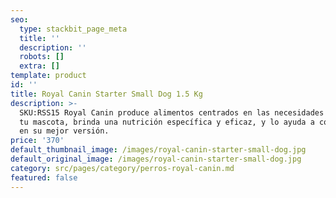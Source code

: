 ```yaml
---
seo:
  type: stackbit_page_meta
  title: ''
  description: ''
  robots: []
  extra: []
template: product
id: ''
title: Royal Canin Starter Small Dog 1.5 Kg
description: >-
  SKU:RSS15 Royal Canin produce alimentos centrados en las necesidades únicas de
  tu mascota, brinda una nutrición específica y eficaz, y lo ayuda a convertirse
  en su mejor versión.
price: '370'
default_thumbnail_image: /images/royal-canin-starter-small-dog.jpg
default_original_image: /images/royal-canin-starter-small-dog.jpg
category: src/pages/category/perros-royal-canin.md
featured: false
---
```

